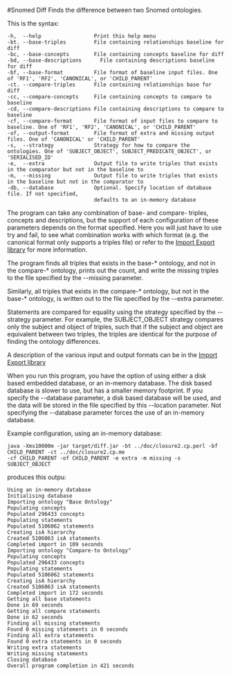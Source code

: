 #Snomed Diff
Finds the difference between two Snomed ontologies.

This is the syntax:

    -h,  --help                 Print this help menu
    -bt. --base-triples         File containing relationships baseline for diff
    -bc, --base-concepts        File containing concepts baseline for diff
    -bd, --base-descriptions	  File containing descriptions baseline for diff
    -bf, --base-format          File format of baseline input files. One of 'RF1', 'RF2', 'CANONICAL', or 'CHILD_PARENT'
    -ct. --compare-triples      File containing relationships base for diff
    -cc, --compare-concepts     File containing concepts to compare to baseline
    -cd, --compare-descriptions	File containing descriptions to compare to baseline
    -cf, --compare-format       File format of input files to compare to baseline. One of 'RF1', 'RF2', 'CANONICAL', or 'CHILD_PARENT'
    -of, --output-format        File format of extra and missing output files. One of 'CANONICAL' or 'CHILD_PARENT'
    -s,  --strategy             Strategy for how to compare the ontologies. One of 'SUBJECT_OBJECT', SUBJECT_PREDICATE_OBJECT', or 'SERIALISED_ID'
    -e,  --extra                Output file to write triples that exists in the comparator but not in the baseline to
    -m,  --missing              Output file to write triples that exists in the baseline but not in the comparator to
    -db, --database             Optional. Specify location of database file. If not specified, 
                                defaults to an in-memory database

The program can take any combination of base- and compare- triples, concepts and descriptions, but the support of each configuration of these parameters depends on the format specified. Here you will just have to use try and fail, to see what combination works with which format (e.g. the canonical format only supports a triples file) or refer to the [Import Export library](/lib/importexport) for more information.

The program finds all triples that exists in the base-&#42; ontology, and not in the compare-&#42; ontology, prints out the count, and write the missing triples to the file specified by the --missing parameter. 

Similarly, all triples that exists in the compare-&#42; ontology, but not in the base-&#42; ontology, is written out to the file specified by the --extra parameter. 

Statements are compared for equality using the strategy specified by the --strategy parameter. For example, the SUBJECT_OBJECT strategy compares only the subject and object of triples, such that if the subject and object are equivalent between two triples, the triples are identical for the purpose of finding the ontology differences. 

A description of the various input and output formats can be in the [Import Export library](/lib/importexport)

When you run this program, you have the option of using either a disk based embedded database, or an in-memory database. The disk based database is slower to use, but has a smaller memory footprint. If you specify the --database parameter, a disk based database will be used, and the data will be stored in the file specified by this --location parameter. Not specifying the --database parameter forces the use of an in-memory database.

Example configuration, using an in-memory database:

    java -Xms10000m -jar target/diff.jar -bt ../doc/closure2.cp.perl -bf CHILD_PARENT -ct ../doc/closure2.cp.me 
    -cf CHILD_PARENT -of CHILD_PARENT -e extra -m missing -s SUBJECT_OBJECT

produces this outpu:

    Using an in-memory database
    Initialising database
    Importing ontology "Base Ontology"
    Populating concepts
    Populated 296433 concepts
    Populating statements
    Populated 5106062 statements
    Creating isA hierarchy
    Created 5106063 isA statements
    Completed import in 109 seconds
    Importing ontology "Compare-to Ontology"
    Populating concepts
    Populated 296433 concepts
    Populating statements
    Populated 5106062 statements
    Creating isA hierarchy
    Created 5106063 isA statements
    Completed import in 172 seconds
    Getting all base statements
    Done in 69 seconds
    Getting all compare statements
    Done in 62 seconds
    Finding all missing statements
    Found 0 missing statements in 0 seconds
    Finding all extra statements
    Found 0 extra statements in 0 seconds
    Writing extra statements
    Writing missing statements
    Closing database
    Overall program completion in 421 seconds
